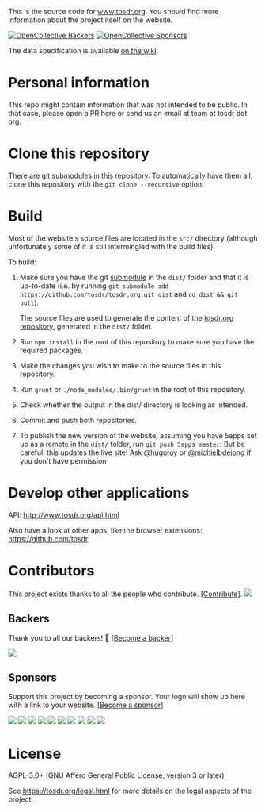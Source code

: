 This is the source code for www.tosdr.org. You should
find more information about the project itself on the website.

[![OpenCollective Backers][backer-badge]][backer-url] [![OpenCollective Sponsors][sponsor-badge]][sponsor-url]

[backer-url]: #backers
[backer-badge]: https://opencollective.com/tosdr/backers/badge.svg
[sponsor-url]: #sponsors
[sponsor-badge]: https://opencollective.com/tosdr/badge.svg

<!--Overview
========

We welcome other people to copy this project for other specific purposes (like a ToS;DR specific for API terms) or for country-specific (translation and national law issues). Just:

 1. open a public mailing list for people to contribute and start translating,
 2. fork the code from https://github.com/tosdr/tosdr-build and translate, or adapt, etc.
 3. change the name and the logo, and have a look at the license (AGPL for HTML/JS/CSS and CC BY SA for JSON) 

-->

The data specification is available [on the wiki][wiki].

[wiki]: https://github.com/tosdr/tosdr.org/wiki

Personal information
====================

This repo might contain information that was not intended to be public. In that case, please open a PR here or send us an email at team at tosdr dot org.

Clone this repository
=====================

There are git submodules in this repository. To automatically have them all, clone this repository with the `git clone --recursive` option.

Build
=====
Most of the website's source files are located in the `src/` directory (although unfortunately some of it is still intermingled with the build files). 

To build:

1. Make sure you have the git [submodule](http://www.git-scm.com/book/en/Git-Tools-Submodules) in the `dist/` folder and that it is up-to-date (i.e. by running `git submodule add https://github.com/tosdr/tosdr.org.git dist` and `cd dist && git pull`).

    The source files are used to generate the content of the [tosdr.org repository](https://github.com/tosdr/tosdr.org), generated in the `dist/` folder. 

2. Run `npm install` in the root of this repository to make sure you have the required packages.
3. Make the changes you wish to make to the source files in this repository.
4. Run `grunt` or `./node_modules/.bin/grunt` in the root of this repository.
5. Check whether the output in the dist/ directory is looking as intended.
6. Commit and push both repositories.
7. To publish the new version of the website, assuming you have 5apps set up as a remote in the `dist/` folder, run `git push 5apps master`. But be careful: this updates the live site! Ask [@hugoroy] or [@michielbdejong] if you don't have permission

[@hugoroy]: https://github.com/hugoroy
[@michielbdejong]: https://github.com/michielbdejong

<!-- This should have its own README
Import
======
To import new and/or updated threads from the Google Group:

* Open [import/bookmarklet.html](https://tosdr.org/import/bookmarklet.html) with Firefox, and follow instructions there; save result to `./import/newThreadSubjects.json` in your checked out local git repo
* Run `node ./import/prettifyNewThreadSubjects.js`
* create `./import/imapCredentials.js` from `./import/imapCredentials.js.sample`
* (from the repo root:) `git pull; npm install ; cd import ; mkdir rawPosts ; cd rawPosts ; node ../searcher.js` (you may have to set 'allow less secure apps' if the imap account is a gmail account).
* `cd .. ; node threadMatcher.js > ../index/threads.json`
* `cd .. ; node scripts/newPointsForNewThreads.js`
* `./node_modules/.bin/grunt`
* `git status ; git add . ; git commit -am"import from Google Groups"; git push; git push 5apps master`

Curate
======
These scripts are what I (Michiel) currently use for curating points after import. The ideas is to integrate these into the web interface:

* `node scripts/curator.js` - will run a curating webinterface on http://localhost:21337/ that lets you change the (local) files on disk
* `cd dist; node ../scripts/checkcases.js` - an interactive command-line tool that helps you assign cases to points that don't have one yet
* `cd dist; node ../scripts/checkclasses.js` - outputs recommendations for adding/updating the class of services, based on their data points
-->


Develop other applications
==========================

API: http://www.tosdr.org/api.html 

Also have a look at other apps, like the browser extensions: https://github.com/tosdr


Contributors
==========

This project exists thanks to all the people who contribute. [[Contribute]](CONTRIBUTING.md).
<a href="graphs/contributors"><img src="https://opencollective.com/tosdr/contributors.svg?width=890" /></a>


## Backers

Thank you to all our backers! 🙏 [[Become a backer](https://opencollective.com/tosdr#backer)]

<a href="https://opencollective.com/tosdr#backers" target="_blank"><img src="https://opencollective.com/tosdr/backers.svg?width=890"></a>


## Sponsors

Support this project by becoming a sponsor. Your logo will show up here with a link to your website. [[Become a sponsor](https://opencollective.com/tosdr#sponsor)]

<a href="https://opencollective.com/tosdr/sponsor/0/website" target="_blank"><img src="https://opencollective.com/tosdr/sponsor/0/avatar.svg"></a>
<a href="https://opencollective.com/tosdr/sponsor/1/website" target="_blank"><img src="https://opencollective.com/tosdr/sponsor/1/avatar.svg"></a>
<a href="https://opencollective.com/tosdr/sponsor/2/website" target="_blank"><img src="https://opencollective.com/tosdr/sponsor/2/avatar.svg"></a>
<a href="https://opencollective.com/tosdr/sponsor/3/website" target="_blank"><img src="https://opencollective.com/tosdr/sponsor/3/avatar.svg"></a>
<a href="https://opencollective.com/tosdr/sponsor/4/website" target="_blank"><img src="https://opencollective.com/tosdr/sponsor/4/avatar.svg"></a>
<a href="https://opencollective.com/tosdr/sponsor/5/website" target="_blank"><img src="https://opencollective.com/tosdr/sponsor/5/avatar.svg"></a>
<a href="https://opencollective.com/tosdr/sponsor/6/website" target="_blank"><img src="https://opencollective.com/tosdr/sponsor/6/avatar.svg"></a>
<a href="https://opencollective.com/tosdr/sponsor/7/website" target="_blank"><img src="https://opencollective.com/tosdr/sponsor/7/avatar.svg"></a>
<a href="https://opencollective.com/tosdr/sponsor/8/website" target="_blank"><img src="https://opencollective.com/tosdr/sponsor/8/avatar.svg"></a>
<a href="https://opencollective.com/tosdr/sponsor/9/website" target="_blank"><img src="https://opencollective.com/tosdr/sponsor/9/avatar.svg"></a>


License
======

AGPL-3.0+ (GNU Affero General Public License, version 3 or later)

See <https://tosdr.org/legal.html> for more details on the legal aspects of the project.
